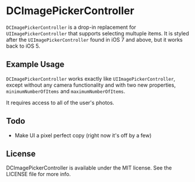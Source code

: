 # DCImagePickerController

`DCImagePickerController` is a drop-in replacement for `UIImagePickerController` that supports selecting multuple items. It is styled after the `UIImagePickerController` found in iOS 7 and above, but it works back to iOS 5.

## Example Usage

`DCImagePickerController` works exactly like `UIImagePickerController`, except without any camera functionality and with two new properties, `minimumNumberOfItems` and `maximumNumberOfItems`.

It requires access to all of the user's photos.

## Todo

- Make UI a pixel perfect copy (right now it's off by a few)

## License

DCImagePickerController is available under the MIT license. See the LICENSE file for more info.

